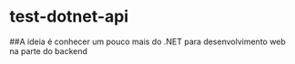 # test-dotnet-api

##A ideia é conhecer um pouco mais do .NET para desenvolvimento web na parte do backend
